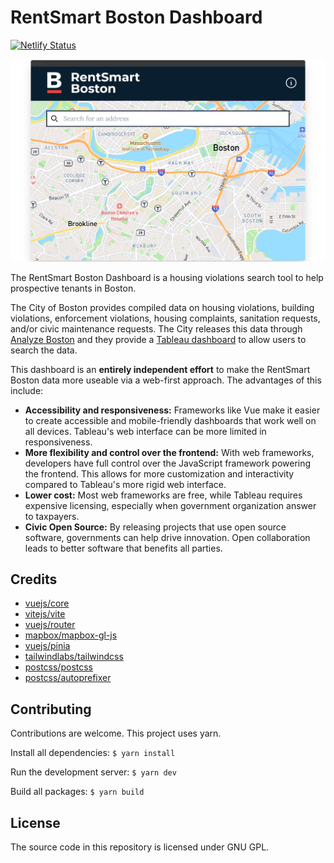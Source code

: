 # RentSmart Boston Dashboard

[![Netlify Status](https://api.netlify.com/api/v1/badges/b956e949-9e81-46de-9c07-c098e392b917/deploy-status)](https://app.netlify.com/sites/rentsmartboston/deploys)

![Screenshot](home-page.png)

The RentSmart Boston Dashboard is a housing violations search tool to help prospective tenants in Boston. 

The City of Boston provides compiled data on housing violations, building violations, enforcement violations, housing complaints, sanitation requests, and/or civic maintenance requests. The City releases this data through [Analyze Boston](https://data.boston.gov/) and they provide a [Tableau dashboard](https://www.boston.gov/departments/analytics-team/rentsmart-boston) to allow users to search the data.

This dashboard is an **entirely independent effort** to make the RentSmart Boston data more useable via a web-first approach. The advantages of this include:
- **Accessibility and responsiveness:** Frameworks like Vue make it easier to create accessible and mobile-friendly dashboards that work well on all devices. Tableau's web interface can be more limited in responsiveness.
- **More flexibility and control over the frontend:** With web frameworks, developers have full control over the JavaScript framework powering the frontend. This allows for more customization and interactivity compared to Tableau's more rigid web interface.
- **Lower cost:** Most web frameworks are free, while Tableau requires expensive licensing, especially when government organization answer to taxpayers. 
- **Civic Open Source:** By releasing projects that use open source software, governments can help drive innovation. Open collaboration leads to better software that benefits all parties.


## Credits
- [vuejs/core](https://github.com/vuejs/core)
- [vitejs/vite](https://github.com/vitejs/vite)
- [vuejs/router](https://github.com/vuejs/router)
- [mapbox/mapbox-gl-js](https://github.com/mapbox/mapbox-gl-js)
- [vuejs/pinia](https://github.com/vuejs/pinia)
- [tailwindlabs/tailwindcss](https://github.com/tailwindlabs/tailwindcss)
- [postcss/postcss](https://github.com/postcss/postcss)
- [postcss/autoprefixer](https://github.com/postcss/autoprefixer)

## Contributing
Contributions are welcome. This project uses yarn.

Install all dependencies: 
`$ yarn install`

Run the development server: 
`$ yarn dev`

Build all packages: 
`$ yarn build`

## License
The source code in this repository is licensed under GNU GPL.